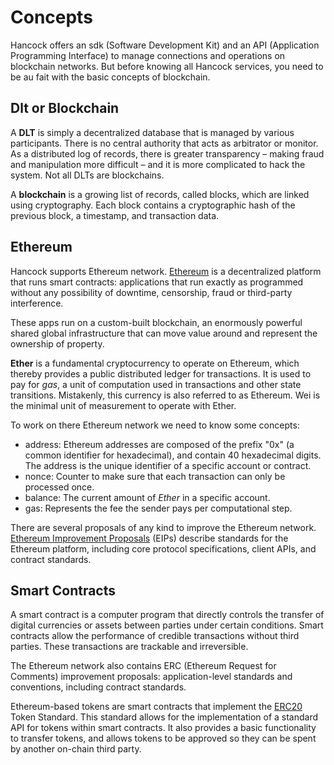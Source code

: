 # Concepts

Hancock offers an sdk (Software Development Kit) and an API (Application Programming Interface) to manage connections and operations on blockchain networks. But before knowing all Hancock services, you need to be au fait with the basic concepts of blockchain.

## Dlt or Blockchain

A <strong>DLT</strong> is simply a decentralized database that is managed by various participants. There is no central authority that acts as arbitrator or monitor. As a distributed log of records, there is greater transparency – making fraud and manipulation more difficult – and it is more complicated to hack the system. Not all DLTs are blockchains.

A <strong>blockchain</strong> is a growing list of records, called blocks, which are linked using cryptography. Each block contains a cryptographic hash of the previous block, a timestamp, and transaction data.

## Ethereum

Hancock supports Ethereum network. <a href="https://github.com/ethereum/wiki/wiki">Ethereum</a> is a decentralized platform that runs smart contracts: applications that run exactly as programmed without any possibility of downtime, censorship, fraud or third-party interference.

These apps run on a custom-built blockchain, an enormously powerful shared global infrastructure that can move value around and represent the ownership of property.

<strong>Ether</strong> is a fundamental cryptocurrency to operate on Ethereum, which thereby provides a public distributed ledger for transactions. It is used to pay for <i>gas</i>, a unit of computation used in transactions and other state transitions. Mistakenly, this currency is also referred to as Ethereum. Wei is the minimal unit of measurement to operate with Ether.

To work on there Ethereum network we need to know some concepts:
- address: Ethereum addresses are composed of the prefix "0x" (a common identifier for hexadecimal), and contain 40 hexadecimal digits. The address is the unique identifier of a specific account or contract.
- nonce: Counter to make sure that each transaction can only be processed once.
- balance: The current amount of <i>Ether</i> in a specific account.
- gas: Represents the fee the sender pays per computational step.

There are several proposals of any kind to improve the Ethereum network. <a href="http://eips.ethereum.org/">Ethereum Improvement Proposals</a>   (EIPs) describe standards for the Ethereum platform, including core protocol specifications, client APIs, and contract standards.

## Smart Contracts

A smart contract is a computer program that directly controls the transfer of digital currencies or assets between parties under certain conditions. Smart contracts allow the performance of credible transactions without third parties. These transactions are trackable and irreversible.

The Ethereum network also contains ERC (Ethereum Request for Comments) improvement proposals: application-level standards and conventions, including contract standards.

Ethereum-based tokens are smart contracts that implement the <a href="http://eips.ethereum.org/EIPS/eip-20">ERC20</a> Token Standard. This standard allows for the implementation of a standard API for tokens within smart contracts. It also provides a basic functionality to transfer tokens, and allows tokens to be approved so they can be spent by another on-chain third party.
